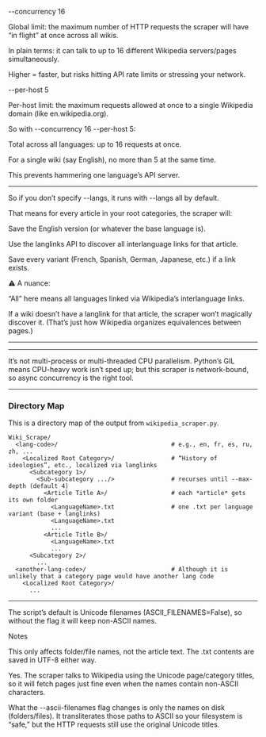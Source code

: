 --concurrency 16

Global limit: the maximum number of HTTP requests the scraper will have “in flight” at once across all wikis.

In plain terms: it can talk to up to 16 different Wikipedia servers/pages simultaneously.

Higher = faster, but risks hitting API rate limits or stressing your network.

--per-host 5

Per-host limit: the maximum requests allowed at once to a single Wikipedia domain (like en.wikipedia.org).

So with --concurrency 16 --per-host 5:

Total across all languages: up to 16 requests at once.

For a single wiki (say English), no more than 5 at the same time.

This prevents hammering one language’s API server.

-------------

So if you don’t specify --langs, it runs with --langs all by default.

That means for every article in your root categories, the scraper will:

Save the English version (or whatever the base language is).

Use the langlinks API to discover all interlanguage links for that article.

Save every variant (French, Spanish, German, Japanese, etc.) if a link exists.

⚠️ A nuance:

“All” here means all languages linked via Wikipedia’s interlanguage links.

If a wiki doesn’t have a langlink for that article, the scraper won’t magically discover it. (That’s just how Wikipedia organizes equivalences between pages.)




-------------



-----

It’s not multi-process or multi-threaded CPU parallelism. Python’s GIL means CPU-heavy work isn’t sped up; but this scraper is network-bound, so async concurrency is the right tool.




---

### Directory Map 

This is a directory map of the output from `wikipedia_scraper.py`.

```
Wiki_Scrape/
  <lang-code>/                                # e.g., en, fr, es, ru, zh, ...
    <Localized Root Category>/                # “History of ideologies”, etc., localized via langlinks
      <Subcategory 1>/
        <Sub-subcategory .../>                # recurses until --max-depth (default 4)
          <Article Title A>/                  # each *article* gets its own folder
            <LanguageName>.txt                # one .txt per language variant (base + langlinks)
            <LanguageName>.txt
            ...
          <Article Title B>/
            <LanguageName>.txt
            ...
      <Subcategory 2>/
        ...
  <another-lang-code>/                        # Although it is unlikely that a category page would have another lang code
    <Localized Root Category>/
      ...
```

-----


The script’s default is Unicode filenames (ASCII_FILENAMES=False), so without the flag it will keep non-ASCII names.

Notes

This only affects folder/file names, not the article text. The .txt contents are saved in UTF-8 either way.




Yes. The scraper talks to Wikipedia using the Unicode page/category titles, so it will fetch pages just fine even when the names contain non-ASCII characters.

What the --ascii-filenames flag changes is only the names on disk (folders/files). It transliterates those paths to ASCII so your filesystem is “safe,” but the HTTP requests still use the original Unicode titles.
